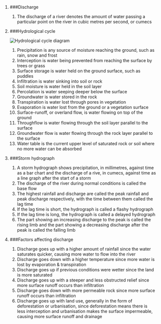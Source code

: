 1. ###Discharge

    1. The discharge of a river denotes the amount of water passing a particular point on the river in cubic metres per second, or cumecs
2. ###Hydrological cycle

    ![Hydrological cycle diagram](/gcse/img/geography/hydrologicalcycle.png)

    1. Precipitation is any source of moisture reaching the ground, such as rain, snow and frost
    2. Interception is water being prevented from reaching the surface by trees or grass
    3. Surface storage is water held on the ground surface, such as puddles
    4. Infiltration is water sinking into soil or rock
    5. Soil moisture is water held in the soil layer
    6. Percolation is water seeping deeper below the surface
    7. Groundwater is water stored in the rock
    8. Transpiration is water lost through pores in vegetation
    9. Evaporation is water lost from the ground or a vegetation surface
    10. Surface-runoff, or overland flow, is water flowing on top of the ground
    11. Throughflow is water flowing through the soil layer parallel to the surface
    12. Groundwater flow is water flowing through the rock layer parallel to the surface
    13. Water table is the current upper level of saturated rock or soil where no more water can be absorbed

3. ###Storm hydrograph

    1. A storm hydrograph shows precipitation, in millimetres, against time as a bar chart and the discharge of a rive, in cumecs, against time as a line graph after the start of a storm
    2. The discharge of the river during normal conditions is called the base flow
    3. The highest rainfall and discharge are called the peak rainfall and peak discharge respectively, with the time between them called the lag time
    4. If the lag time is short, the hydrograph is called a flashy hydrograph
    5. If the lag time is long, the hydrograph is called a delayed hydrograph
    6. The part showing an increasing discharge to the peak is called the rising limb and the part showing a decreasing discharge after the peak is called the falling limb
4. ###Factors affecting discharge

    1. Discharge goes up with a higher amount of rainfall since the water saturates quicker, causing more water to flow into the river
    2. Discharge goes down with a higher temperature since more water is lost by evaporation & transpiration
    3. Discharge goes up if previous conditions were wetter since the land is more saturated
    4. Discharge goes up with a steeper and less obstructed relief since more surface runoff occurs than infiltration
    5. Discharge goes down with more permeable rock since more surface runoff occurs than infiltration
    6. Discharge goes up with land use, generally in the form of deforestation or urbanisation, since deforestation means there is less interception and urbanisation makes the surface impermeable, causing more surface runoff and drainage
